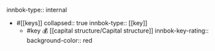 innbok-type:: internal
- #[[keys]]
  collapsed:: true
  innbok-type:: [[key]]
  - #key 💰 [[capital structure/Capital structure]]
    innbok-key-rating:: 
    background-color:: red



